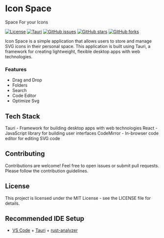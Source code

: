 # Icon Space

Space For your Icons 

[![License](https://img.shields.io/badge/license-MIT-blue.svg)](LICENSE)
[![Tauri](https://img.shields.io/badge/built%20with-Tauri-543d80.svg)](https://tauri.studio/)
[![GitHub issues](https://img.shields.io/github/issues/biomathcode/icon_space.svg)](https://github.com/biomathcode/icon_space/issues)
[![GitHub stars](https://img.shields.io/github/stars/biomathcode/icon_space.svg)](https://github.com/biomathcode/icon_space/stargazers)
[![GitHub forks](https://img.shields.io/github/forks/biomathcode/icon_space.svg)](https://github.com/biomathcode/icon_space/network)


Icon Space is a simple application that allows users to store and manage SVG icons in their personal space. This application is built using Tauri, a framework for creating lightweight, flexible desktop apps with web technologies.


### Features
- Drag and Drop
- Folders
- Search
- Code Editor
- Optimize Svg



## Tech Stack
Tauri - Framework for building desktop apps with web technologies
React - JavaScript library for building user interfaces
CodeMirror - In-browser code editor for editing SVG code


## Contributing
Contributions are welcome! Feel free to open issues or submit pull requests. Please follow the contribution guidelines.

## License
This project is licensed under the MIT License - see the LICENSE file for details.

## Recommended IDE Setup

- [VS Code](https://code.visualstudio.com/) + [Tauri](https://marketplace.visualstudio.com/items?itemName=tauri-apps.tauri-vscode) + [rust-analyzer](https://marketplace.visualstudio.com/items?itemName=rust-lang.rust-analyzer)


